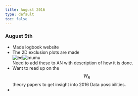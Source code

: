 ```yaml
---
title: August 2016
type: default
toc: false
---
```



### August 5th

 * Made logbook website
 * The 2D exclusion plots are made  
   ![ee](http://phansen.web.cern.ch/phansen/wr-plots/lim2dWReejj_SHv19800toys_limit.png)![mumu](http://phansen.web.cern.ch/phansen/wr-plots/lim2dWRmumujj_SHv19800toys_limit.png)  
   Need to add these to AN with description of how it is done. 
 * Want to read up on the $$W_R$$ theory papers to get insight into 2016 Data possibilities.
 * 

